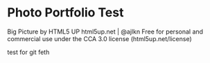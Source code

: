 # Photo Portfolio Test
Big Picture by HTML5 UP
html5up.net | @ajlkn
Free for personal and commercial use under the CCA 3.0 license (html5up.net/license)

test for git feth
